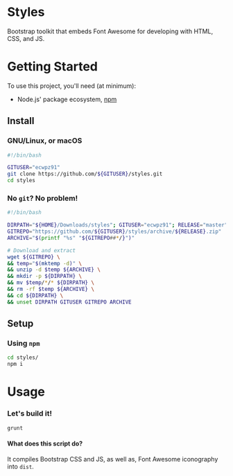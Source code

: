 # Styles

Bootstrap toolkit that embeds Font Awesome for developing with HTML, CSS, and JS.

# Getting Started

To use this project, you'll need (at minimum):

- Node.js' package ecosystem, [npm][1]

## Install

### GNU/Linux, or macOS

```sh
#!/bin/bash

GITUSER="ecwpz91"
git clone https://github.com/${GITUSER}/styles.git
cd styles
```

### No `git`? No problem!

```sh
#!/bin/bash

DIRPATH="${HOME}/Downloads/styles"; GITUSER="ecwpz91"; RELEASE="master"
GITREPO="https://github.com/${GITUSER}/styles/archive/${RELEASE}.zip"
ARCHIVE="$(printf "%s" "${GITREPO##*/}")"

# Download and extract
wget ${GITREPO} \
&& temp="$(mktemp -d)" \
&& unzip -d $temp ${ARCHIVE} \
&& mkdir -p ${DIRPATH} \
&& mv $temp/*/* ${DIRPATH} \
&& rm -rf $temp ${ARCHIVE} \
&& cd ${DIRPATH} \
&& unset DIRPATH GITUSER GITREPO ARCHIVE
```

## Setup

### Using `npm`

```sh
cd styles/
npm i
```

# Usage

### Let's build it!

```sh
grunt
```

#### What does this script do?

It compiles Bootstrap CSS and JS, as well as, Font Awesome iconography into `dist`.


[1]: https://www.npmjs.com/
